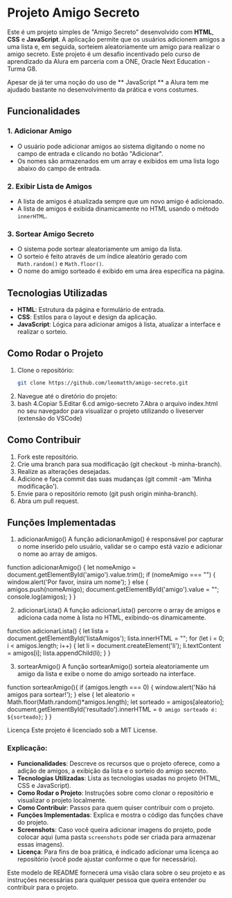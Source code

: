 # Projeto Amigo Secreto

Este é um projeto simples de "Amigo Secreto" desenvolvido com **HTML**, **CSS** e **JavaScript**. A aplicação permite que os usuários adicionem amigos a uma lista e, em seguida, sorteiem aleatoriamente um amigo para realizar o amigo secreto. Este projeto é um desafio incentivado pelo curso de aprendizado da Alura em parceria com a ONE, Oracle Next Education - Turma G8.

Apesar de já ter uma noção do uso de ** JavaScript ** a Alura tem me ajudado bastante no desenvolvimento da prática e vons costumes. 

## Funcionalidades

### 1. **Adicionar Amigo**
- O usuário pode adicionar amigos ao sistema digitando o nome no campo de entrada e clicando no botão "Adicionar".
- Os nomes são armazenados em um array e exibidos em uma lista logo abaixo do campo de entrada.

### 2. **Exibir Lista de Amigos**
- A lista de amigos é atualizada sempre que um novo amigo é adicionado.
- A lista de amigos é exibida dinamicamente no HTML usando o método `innerHTML`.

### 3. **Sortear Amigo Secreto**
- O sistema pode sortear aleatoriamente um amigo da lista.
- O sorteio é feito através de um índice aleatório gerado com `Math.random()` e `Math.floor()`.
- O nome do amigo sorteado é exibido em uma área específica na página.

## Tecnologias Utilizadas

- **HTML**: Estrutura da página e formulário de entrada.
- **CSS**: Estilos para o layout e design da aplicação.
- **JavaScript**: Lógica para adicionar amigos à lista, atualizar a interface e realizar o sorteio.

## Como Rodar o Projeto

1. Clone o repositório:
   ```bash
   git clone https://github.com/leomatth/amigo-secreto.git
2. Navegue até o diretório do projeto:
3. bash
4.Copiar
5.Editar
6.cd amigo-secreto
7.Abra o arquivo index.html no seu navegador para visualizar o projeto utilizando o liveserver (extensão do VSCode)

## Como Contribuir
1. Fork este repositório.
2. Crie uma branch para sua modificação (git checkout -b minha-branch).
3. Realize as alterações desejadas.
4. Adicione e faça commit das suas mudanças (git commit -am 'Minha modificação').
5. Envie para o repositório remoto (git push origin minha-branch).
6. Abra um pull request.

## Funções Implementadas

1. adicionarAmigo()
A função adicionarAmigo() é responsável por capturar o nome inserido pelo usuário, validar se o campo está vazio e adicionar o nome ao array de amigos.

function adicionarAmigo() {
    let nomeAmigo = document.getElementById('amigo').value.trim();
    if (nomeAmigo === "") {
        window.alert('Por favor, insira um nome');
    } else {
        amigos.push(nomeAmigo);
        document.getElementById('amigo').value = "";
        console.log(amigos);
    }
}


2. adicionarLista()
A função adicionarLista() percorre o array de amigos e adiciona cada nome à lista no HTML, exibindo-os dinamicamente.

function adicionarLista() {
    let lista = document.getElementById('listaAmigos');
    lista.innerHTML = "";
    for (let i = 0; i < amigos.length; i++) {
        let li = document.createElement('li');
        li.textContent = amigos[i];
        lista.appendChild(li);
    }
}


3. sortearAmigo()
A função sortearAmigo() sorteia aleatoriamente um amigo da lista e exibe o nome do amigo sorteado na interface.

function sortearAmigo(){
    if (amigos.length === 0) {
        window.alert('Não há amigos para sortear!');
    } else {
        let aleatorio = Math.floor(Math.random()*amigos.length);
        let sorteado = amigos[aleatorio];
        document.getElementById('resultado').innerHTML = `O amigo sorteado é: ${sorteado}`;
    }
}


Licença
Este projeto é licenciado sob a MIT License.

### Explicação:
- **Funcionalidades**: Descreve os recursos que o projeto oferece, como a adição de amigos, a exibição da lista e o sorteio do amigo secreto.
- **Tecnologias Utilizadas**: Lista as tecnologias usadas no projeto (HTML, CSS e JavaScript).
- **Como Rodar o Projeto**: Instruções sobre como clonar o repositório e visualizar o projeto localmente.
- **Como Contribuir**: Passos para quem quiser contribuir com o projeto.
- **Funções Implementadas**: Explica e mostra o código das funções chave do projeto.
- **Screenshots**: Caso você queira adicionar imagens do projeto, pode colocar aqui (uma pasta `screenshots` pode ser criada para armazenar essas imagens).
- **Licença**: Para fins de boa prática, é indicado adicionar uma licença ao repositório (você pode ajustar conforme o que for necessário).

Este modelo de README fornecerá uma visão clara sobre o seu projeto e as instruções necessárias para qualquer pessoa que queira entender ou contribuir para o projeto.
